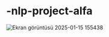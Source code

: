 # -nlp-project-alfa 
![Ekran görüntüsü 2025-01-15 155438](https://github.com/user-attachments/assets/1aec25db-91fd-40ec-b992-be688cb4b0a2)
